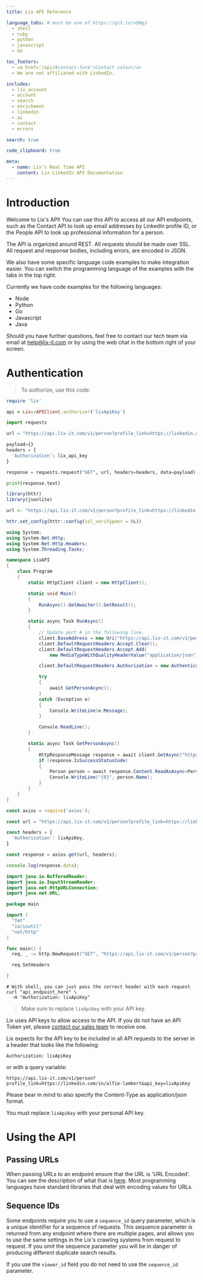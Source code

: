 ```yaml
---
title: Lix API Reference

language_tabs: # must be one of https://git.io/vQNgJ
  - shell
  - ruby
  - python
  - javascript
  - Go

toc_footers:
  - <a href='/api/#contact-form'>Contact sales</a>
  - We are not affiliated with LinkedIn.

includes:
  - lix_account
  - account
  - search
  - enrichment
  - linkedin
  - ai
  - contact
  - errors

search: true

code_clipboard: true

meta:
  - name: Lix's Real Time API
    content: Lix LinkedIn API Documentation
---
```


# Introduction

Welcome to Lix's API! You can use this API to access all our API endpoints, such as the Contact API to look up email addresses by LinkedIn profile ID, or the People API to look up professional information for a person.

The API is organized around REST. All requests should be made over SSL. All request and response bodies, including errors, are encoded in JSON.

We also have some specific language code examples to make integration easier. You can switch the programming language of the examples with the tabs in the top right.

Currently we have code examples for the following languages:

- Node
- Python
- Go
- Javascript
- Java

Should you have further questions, feel free to contact our tech team via email at [help@lix-it.com](mailto:help@lix-it.com) or by using the web chat in the bottom right of your screen.

# Authentication

> To authorize, use this code:

```ruby
require 'lix'

api = Lix::APIClient.authorize!('lixApiKey')
```

```python
import requests

url = "https://api.lix-it.com/v1/person?profile_link=https://linkedin.com/in/alfie-lambert"

payload={}
headers = {
  'Authorization': lix_api_key
}

response = requests.request("GET", url, headers=headers, data=payload)

print(response.text)
```

```r
library(httr)
library(jsonlite)

url <- "https://api.lix-it.com/v1/person?profile_link=https://linkedin.com/in/alfie-lambert"

httr.set_config(httr::config(ssl_verifypeer = 0L))
```

```c#
using System;
using System.Net.Http;
using System.Net.Http.Headers;
using System.Threading.Tasks;

namespace LixAPI
{
    class Program
    {
        static HttpClient client = new HttpClient();

        static void Main()
        {
            RunAsync().GetAwaiter().GetResult();
        }

        static async Task RunAsync()
        {
            // Update port # in the following line.
            client.BaseAddress = new Uri("https://api.lix-it.com/v1/person?profile_link=https://linkedin.com/in/alfie-lambert");
            client.DefaultRequestHeaders.Accept.Clear();
            client.DefaultRequestHeaders.Accept.Add(
                new MediaTypeWithQualityHeaderValue("application/json"));

            client.DefaultRequestHeaders.Authorization = new AuthenticationHeaderValue("lixApiKey");

            try
            {
                await GetPersonAsync();
            }
            catch (Exception e)
            {
                Console.WriteLine(e.Message);
            }

            Console.ReadLine();
        }

        static async Task GetPersonAsync()
        {
            HttpResponseMessage response = await client.GetAsync("https://api.lix-it.com/v1/person?profile_link=https://linkedin.com/in/alfie-lambert");
            if (response.IsSuccessStatusCode)
            {
                Person person = await response.Content.ReadAsAsync<Person>();
                Console.WriteLine("{0}", person.Name);
            }
        }
    }
}
```

```javascript
const axios = require('axios');

const url = "https://api.lix-it.com/v1/person?profile_link=https://linkedin.com/in/alfie-lambert";

const headers = {
  'Authorization': lixApiKey,
}

const response = axios.get(url, headers);

console.log(response.data);
```

```java
import java.io.BufferedReader;
import java.io.InputStreamReader;
import java.net.HttpURLConnection;
import java.net.URL;


```

```Go
package main

import (
  "fmt"
  "io/ioutil"
  "net/http"
)

func main() {
  req, _ := http.NewRequest("GET", "https://api.lix-it.com/v1/person?profile_link=https://linkedin.com/in/alfie-lambert", nil)

  req.SetHeaders

}
```

```shell
# With shell, you can just pass the correct header with each request
curl "api_endpoint_here" \
  -H "Authorization: lixApiKey"
```

> Make sure to replace `lixApiKey` with your API key.

Lix uses API keys to allow access to the API. If you do not have an API Token yet, please [contact our sales team](mailto:help@lix-it.com) to receive one.

Lix expects for the API key to be included in all API requests to the server in a header that looks like the following:

`Authorization: lixApiKey`

or with a query variable:

`https://api.lix-it.com/v1/person?profile_link=https://linkedin.com/in/alfie-lambert&api_key=lixApiKey`

Please bear in mind to also specify the Content-Type as application/json format.


<aside class="notice">
You must replace <code>lixApiKey</code> with your personal API key.
</aside>

# Using the API

## Passing URLs
When passing URLs to an endpoint ensure that the URL is 'URL Encoded'. You can see the description of what that is [here](https://developer.mozilla.org/en-US/docs/Glossary/percent-encoding). Most programming languages have standard libraries that deal with encoding values for URLs.

## Sequence IDs

Some endpoints require you to use a `sequence_id` query parameter, which is a unique identifier for a sequence of requests. This sequence parameter is returned from any endpoint where there are multiple pages, and allows you to use the same settings in the Lix's crawling systems from request to request. If you omit the sequence parameter you will be in danger of producing different duplicate search results.

If you use the `viewer_id` field you do not need to use the `sequence_id` parameter.
